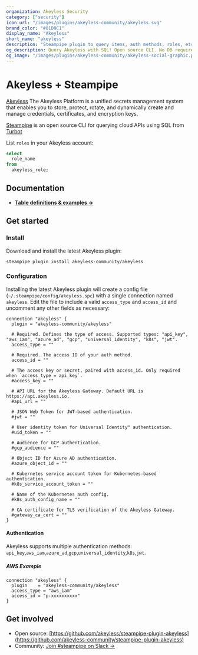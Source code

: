 ```yaml
---
organization: Akeyless Security
category: ["security"]
icon_url: "/images/plugins/akeyless-community/akeyless.svg"
brand_color: "#01D9C1"
display_name: "Akeyless"
short_name: "akeyless"
description: "Steampipe plugin to query items, auth methods, roles, etc from Akeyless."
og_description: Query Akeyless with SQL! Open source CLI. No DB required.
og_image: "/images/plugins/akeyless-community/akeyless-social-graphic.png"
---
```


# Akeyless + Steampipe

[Akeyless](https://www.akeyless.io/) The Akeyless Platform is a unified secrets management system that enables you to store, protect, rotate, and dynamically create and manage credentials, certificates, and encryption keys.

[Steampipe](https://steampipe.io/) is an open source CLI for querying cloud APIs using SQL from [Turbot](https://turbot.com/)

List `roles` in your Akeyless account:

```sql
select
  role_name
from
  akeyless_role;
```

## Documentation

- **[Table definitions & examples →](https://hub.steampipe.io/plugins/akeyless/akeyless/tables)**

## Get started

### Install

Download and install the latest Akeyless plugin:

```shell
steampipe plugin install akeyless-community/akeyless
```

### Configuration

Installing the latest Akeyless plugin will create a config file (`~/.steampipe/config/akeyless.spc`) with a single connection named `akeyless`. Edit the file to include a valid `access_type` and `access_id` and uncomment any other fields as necessary:

```hcl
connection "akeyless" {
  plugin = "akeyless-community/akeyless"  

  # Required. Defines the type of access. Supported types: "api_key", "aws_iam", "azure_ad", "gcp", "universal_identity", "k8s", "jwt".
  access_type = ""

  # Required. The access ID of your auth method.
  access_id = ""

  # The access key or secret, paired with access_id. Only required when `access_type = api_key`.
  #access_key = ""

  # API URL for the Akeyless Gateway. Default URL is https://api.akeyless.io.
  #api_url = ""

  # JSON Web Token for JWT-based authentication.
  #jwt = ""

  # User identity token for Universal Identity™ authentication.
  #uid_token = ""

  # Audience for GCP authentication.
  #gcp_audience = ""

  # Object ID for Azure AD authentication.
  #azure_object_id = ""

  # Kubernetes service account token for Kubernetes-based authentication.
  #k8s_service_account_token = ""

  # Name of the Kubernetes auth config.
  #k8s_auth_config_name = ""

  # CA certificate for TLS verification of the Akeyless Gateway.
  #gateway_ca_cert = ""
}
```

#### Authentication

Akeyless supports multiple authentication methods: `api_key`,`aws_iam`,`azure_ad`,`gcp`,`universal_identity`,`k8s`,`jwt`.

##### AWS Example

```hcl
connection "akeyless" {
  plugin    = "akeyless-community/akeyless"
  access_type = "aws_iam"
  access_id = "p-xxxxxxxxxx"
}
```

## Get involved

- Open source: [https://github.com/akeyless/steampipe-plugin-akeyless](https://github.com/akeyless-community/steampipe-plugin-akeyless)
- Community: [Join #steampipe on Slack →](https://turbot.com/community/join)
